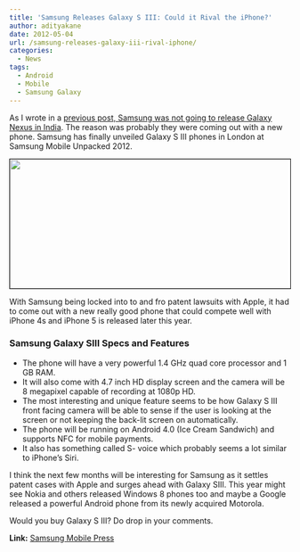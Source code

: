 ```yaml
---
title: 'Samsung Releases Galaxy S III: Could it Rival the iPhone?'
author: adityakane
date: 2012-05-04
url: /samsung-releases-galaxy-iii-rival-iphone/
categories:
  - News
tags:
  - Android
  - Mobile
  - Samsung Galaxy
---
```

As I wrote in a [previous post, Samsung was not going to release Galaxy Nexus in India][1]. The reason was probably they were coming out with a new phone. Samsung has finally unveiled Galaxy S III phones in London at Samsung Mobile Unpacked 2012.

<a href="http://devilsworkshop.org/samsung-releases-galaxy-iii-rival-iphone/galaxys3/" rel="attachment wp-att-57539"><img class="alignnone size-full wp-image-57539" style="border-image: initial; border-width: 1px; border-color: black; border-style: solid;" title="GalaxyS3" src="http://cdn.devilsworkshop.org/files/2012/05/GalaxyS3.png" alt="" width="550" height="232" /></a>

With Samsung being locked into to and fro patent lawsuits with Apple, it had to come out with a new really good phone that could compete well with iPhone 4s and iPhone 5 is released later this year.

### Samsung Galaxy SIII Specs and Features

  * The phone will have a very powerful 1.4 GHz quad core processor and 1 GB RAM.
  * It will also come with 4.7 inch HD display screen and the camera will be 8 megapixel capable of recording at 1080p HD.
  * The most interesting and unique feature seems to be how Galaxy S III front facing camera will be able to sense if the user is looking at the screen or not keeping the back-lit screen on automatically.
  * The phone will be running on Android 4.0 (Ice Cream Sandwich) and supports NFC for mobile payments.
  * It also has something called S- voice which probably seems a lot similar to iPhone&#8217;s Siri.

I think the next few months will be interesting for Samsung as it settles patent cases with Apple and surges ahead with Galaxy SIII. This year might see Nokia and others released Windows 8 phones too and maybe a Google released a powerful Android phone from its newly acquired Motorola.

Would you buy Galaxy S III? Do drop in your comments.

**Link:** <a href="http://www.samsungmobilepress.com/2012/05/04/Samsung-Introduces-the-GALAXY-S-III,-the-Smartphone--Designed-for-Humans-and-Inspired-by-Nature" onclick="_gaq.push(['_trackEvent', 'outbound-article', 'http://www.samsungmobilepress.com/2012/05/04/Samsung-Introduces-the-GALAXY-S-III,-the-Smartphone--Designed-for-Humans-and-Inspired-by-Nature', 'Samsung Mobile Press']);" >Samsung Mobile Press</a>

 [1]: http://devilsworkshop.org/samsung-disappoints-galaxy-nexus-india/
